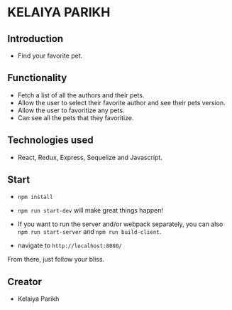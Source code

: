 # KELAIYA PARIKH

## Introduction

* Find your favorite pet.

## Functionality

* Fetch a list of all the authors and their pets.
* Allow the user to select their favorite author and see their pets version.
* Allow the user to favoritize any pets.
* Can see all the pets that they favoritize.

## Technologies used

* React, Redux, Express, Sequelize and Javascript.

## Start

* `npm install`

* `npm run start-dev` will make great things happen!

* If you want to run the server and/or webpack separately, you can also `npm run start-server` and `npm run build-client`.

* navigate to `http://localhost:8080/`

From there, just follow your bliss.

## Creator

* Kelaiya Parikh